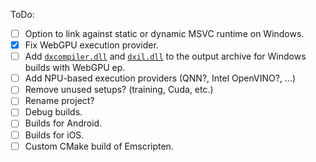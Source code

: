 ToDo:
- [ ] Option to link against static or dynamic MSVC runtime on Windows.
- [x] Fix WebGPU execution provider.
- [ ] Add [`dxcompiler.dll`](https://github.com/alfatraining/ort-artifacts-staging/actions/runs/13452162958/job/37588407901#step:8:19204) and [`dxil.dll`](https://github.com/alfatraining/ort-artifacts-staging/actions/runs/13452162958/job/37588407901#step:8:19213) to the output archive for Windows builds with WebGPU ep.
- [ ] Add NPU-based execution providers (QNN?, Intel OpenVINO?, ...)
- [ ] Remove unused setups? (training, Cuda, etc.)
- [ ] Rename project?
- [ ] Debug builds.
- [ ] Builds for Android.
- [ ] Builds for iOS.
- [ ] Custom CMake build of Emscripten.
